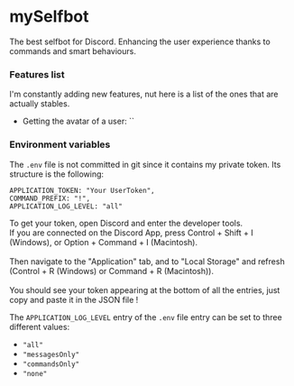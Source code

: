 # mySelfbot
The best selfbot for Discord. Enhancing the user experience thanks to commands and smart behaviours.

### Features list

I'm constantly adding new features, nut here is a list of the ones that are actually stables.
 - Getting the avatar of a user: ``

### Environment variables
The `.env` file is not committed in git since it contains my private token.
Its structure is the following:
```dotenv
APPLICATION_TOKEN: "Your UserToken",
COMMAND_PREFIX: "!",
APPLICATION_LOG_LEVEL: "all"
```
To get your token, open Discord and enter the developer tools. <br>
If you are connected on the Discord App, press Control + Shift + I (Windows), or Option + Command + I (Macintosh). <br><br>
Then navigate to the "Application" tab, and to "Local Storage" and refresh (Control + R (Windows) or Command + R (Macintosh)). <br><br>
You should see your token appearing at the bottom of all the entries, just copy and paste it in the JSON file !

The `APPLICATION_LOG_LEVEL` entry of the `.env` file entry can be set to three different values:
 - `"all"`
 - `"messagesOnly"`
 - `"commandsOnly"`
 - `"none"`